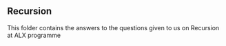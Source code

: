 ## Recursion

This folder contains the answers to the questions given to us on Recursion at ALX programme
